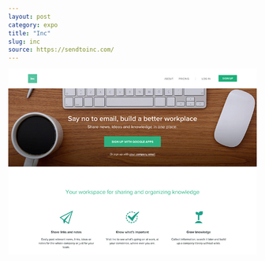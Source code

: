 ```yaml
---
layout: post
category: expo
title: "Inc"
slug: inc
source: https://sendtoinc.com/
---
```


<img src="/screenshots/inc.jpg">
